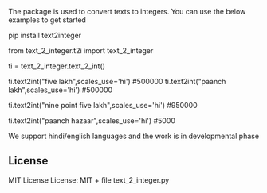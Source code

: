 The package is used to convert texts to integers. You can use the below examples to get started

pip install text2integer

from text_2_integer.t2i import text_2_integer

ti = text_2_integer.text_2_int()

ti.text2int("five lakh",scales_use='hi')
#500000
ti.text2int("paanch lakh",scales_use='hi')
#500000

ti.text2int("nine point five lakh",scales_use='hi')
#950000

ti.text2int("paanch hazaar",scales_use='hi')
#5000


We support hindi/english languages and the work is in developmental phase

## License
MIT License
License: MIT + file text_2_integer.py